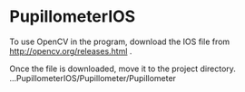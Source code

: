 # PupillometerIOS

To use OpenCV in the program, download the IOS file from http://opencv.org/releases.html .

Once the file is downloaded, move it to the project directory.
...PupillometerIOS/Pupillometer/Pupillometer
